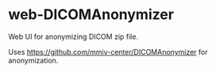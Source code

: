 # web-DICOMAnonymizer
Web UI for anonymizing DICOM zip file.

Uses https://github.com/mmiv-center/DICOMAnonymizer for anonymization.